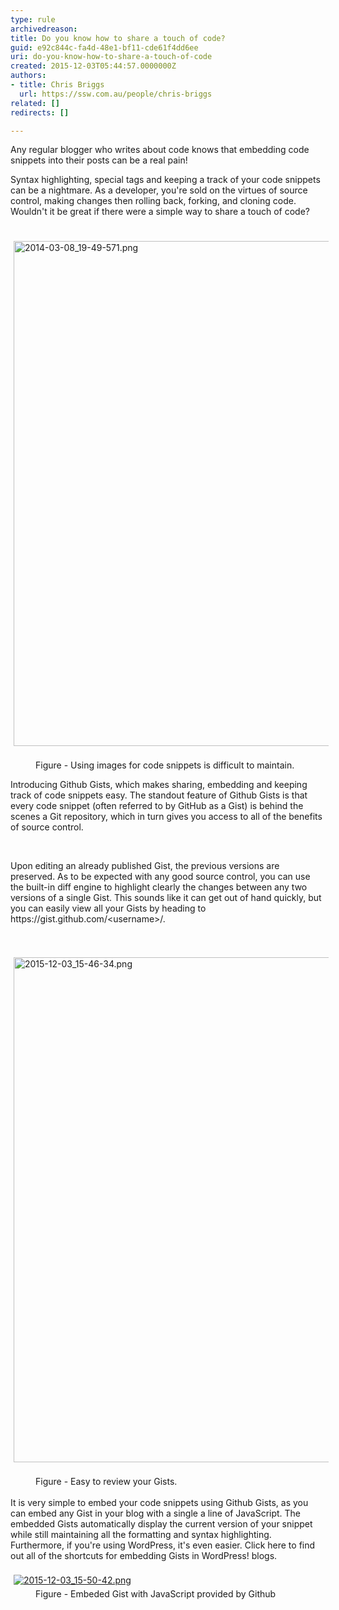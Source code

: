 ```yaml
---
type: rule
archivedreason: 
title: Do you know how to share a touch of code?
guid: e92c844c-fa4d-48e1-bf11-cde61f4dd6ee
uri: do-you-know-how-to-share-a-touch-of-code
created: 2015-12-03T05:44:57.0000000Z
authors:
- title: Chris Briggs
  url: https://ssw.com.au/people/chris-briggs
related: []
redirects: []

---
```



<p>​Any regular blogger who writes about code knows that embedding code snippets into their posts can be a real pain!&#160;​</p><div>Syntax highlighting, special tags and keeping a track of your code snippets can be a nightmare. As a developer, you're sold on the virtues of source control, making changes then rolling back, forking, and cloning code. Wouldn't it be great if there were a simple way to share a touch of code?</div>
<br><excerpt class='endintro'></excerpt><br>
<div><a href="https&#58;//shigemimatsumoto.wordpress.com/2014/03/08/multi-tenancy-with-mvc5-2of2/">
   <img src="/SiteAssets/do-you-know-how-to-share-a-touch-of-code/2014-03-08_19-49-571.png" alt="2014-03-08_19-49-571.png" style="margin&#58;5px;width&#58;808px;" /></a><a>
   <br>
</a></div><a>
<dd class="ssw15-rteElement-FigureBad">​Figure -&#160;Using images for code snippets is difficult to maintain.​ ​</dd>
<p class="ssw15-rteElement-P">​Introducing Github Gists, which makes sharing, embedding and keeping track of code snippets easy. The standout feature of Github Gists is that every code snippet (often referred to by GitHub as a Gist) is behind the scenes a Git repository, which in turn gives you access to all of the benefits of source control.​</p>
<p class="ssw15-rteElement-P">​<br></p>
<p class="ssw15-rteElement-P">Upon editing an already published Gist, the previous versions are preserved. As to be expected with any good source control, you can use the built-in diff engine to highlight clearly the changes between any two versions of a single Gist.​ This sounds like it can get out of hand quickly, but you can easily view all your Gists by heading to https&#58;//gist.github.com/&lt;username&gt;/.&#160;</p>
<div>
   <br>
</div>
</a><div><a>​​
</a><a href="https&#58;//gist.github.com/ChrisBriggsy"><img src="/SiteAssets/do-you-know-how-to-share-a-touch-of-code/2015-12-03_15-46-34.png" alt="2015-12-03_15-46-34.png" style="margin&#58;5px;width&#58;808px;" /></a>​<br></div><dd class="ssw15-rteElement-FigureGood">Figure - Easy to review your Gists.
   ​</dd><div>​​​​<br></div><div>It is very simple to embed your code snippets using Github Gists, as you can embed any Gist in your blog with a single a line of JavaScript. The embedded Gists automatically display the current version of your snippet while still maintaining all the formatting and syntax highlighting. Furthermore, if you're using WordPress, it's even easier. Click here to find out all of the shortcuts for embedding Gists in WordPress! blogs.&#160;</div><div>
   <br>
</div><div>
<a href="http&#58;//blog.chrisbriggsy.com/SignalR-Win10-IoT/">
   <img src="/SiteAssets/do-you-know-how-to-share-a-touch-of-code/2015-12-03_15-50-42.png" alt="2015-12-03_15-50-42.png" style="margin&#58;5px;" />
   </a>​​
   <br>
</div><dd class="ssw15-rteElement-FigureGood">​​​​​Figure - Embeded&#160;Gist with JavaScript provided by Github​<br></dd>


